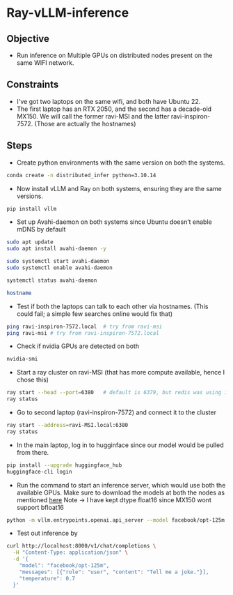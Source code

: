 # Ray-vLLM-inference

## Objective
* Run inference on Multiple GPUs on distributed nodes present on the same WIFI network.
  
## Constraints
* I've got two laptops on the same wifi, and both have Ubuntu 22.
* The first laptop has an RTX 2050, and the second has a decade-old MX150. We will call the former ravi-MSI and the latter ravi-inspiron-7572. (Those are actually the hostnames)

## Steps
* Create python environments with the same version on both the systems.
```sh
conda create -n distributed_infer python=3.10.14
```
* Now install vLLM and Ray on both systems, ensuring they are the same versions.
```sh
pip install vllm
```
* Set up Avahi-daemon on both systems since Ubuntu doesn’t enable mDNS by default
```sh
sudo apt update
sudo apt install avahi-daemon -y

sudo systemctl start avahi-daemon
sudo systemctl enable avahi-daemon

systemctl status avahi-daemon

hostname

```
* Test if both the laptops can talk to each other via hostnames. (This could fail; a simple few searches online would fix that)
```sh
ping ravi-inspiron-7572.local  # try from ravi-msi
ping ravi-msi # try from ravi-inspiron-7572.local

```

* Check if nvidia GPUs are detected on both
```sh
nvidia-smi
```

* Start a ray cluster on ravi-MSI (that has more compute available, hence I chose this)
```sh
ray start --head --port=6380   # default is 6379, but redis was using it in my case for a different task
ray status

```

* Go to second laptop (ravi-inspiron-7572) and connect it to the cluster
```sh
ray start --address=ravi-MSI.local:6380
ray status

```
* In the main laptop, log in to hugginface since our model would be pulled from there.
```sh
pip install --upgrade huggingface_hub
huggingface-cli login

```

* Run the command to start an inference server, which would use both the available GPUs. Make sure to download the models at both the nodes as mentioned [here](https://docs.vllm.ai/en/v0.5.1/serving/distributed_serving.html)
Note -> I have kept dtype float16 since MX150 wont support bfloat16 

```sh
python -m vllm.entrypoints.openai.api_server --model facebook/opt-125m --tensor-parallel-size 2   --swap-space 2 --dtype float16
```

* Test out inference by
```sh
curl http://localhost:8000/v1/chat/completions \
  -H "Content-Type: application/json" \
  -d '{
    "model": "facebook/opt-125m",
    "messages": [{"role": "user", "content": "Tell me a joke."}],
    "temperature": 0.7
  }'


```







